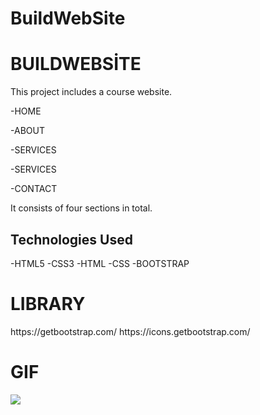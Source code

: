 # BuildWebSite
<h1>BUILDWEBSİTE</h1>
<p>This project includes a course website.

-HOME

-ABOUT

-SERVICES

-SERVICES

-CONTACT

It consists of four sections in total.</p>


<h2>Technologies Used</h2>
-HTML5
-CSS3
-HTML
-CSS
-BOOTSTRAP

<h1>LIBRARY</h1>
https://getbootstrap.com/
https://icons.getbootstrap.com/

<h1>GIF</h1>
<img src="/assets/buildwebsite.gif">